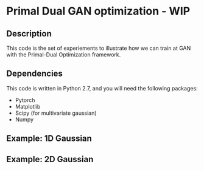 # Primal Dual GAN optimization - WIP

## Description
This code is the set of experiements to illustrate how we can train at GAN with the Primal-Dual Optimization framework.

## Dependencies
This code is written in Python 2.7, and you will need the following packages:
* Pytorch
* Matplotlib
* Scipy (for multivariate gaussian)
* Numpy

##  Example: 1D Gaussian

##  Example: 2D Gaussian